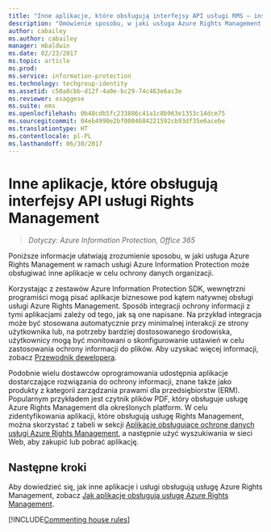```yaml
---
title: "Inne aplikacje, które obsługują interfejsy API usługi RMS — instalowanie i konfigurowanie — AIP"
description: "Omówienie sposobu, w jaki usługa Azure Rights Management w ramach usługi Azure Information Protection może obsługiwać inne aplikacje w celu ochrony danych organizacji."
author: cabailey
ms.author: cabailey
manager: mbaldwin
ms.date: 02/23/2017
ms.topic: article
ms.prod: 
ms.service: information-protection
ms.technology: techgroup-identity
ms.assetid: c50a8cbb-d12f-4a0e-bc29-74c463e6ac3e
ms.reviewer: esaggese
ms.suite: ems
ms.openlocfilehash: 0b48cdb5fc233886c41a1c8b963e1353c14dce75
ms.sourcegitcommit: 04eb4990e2bf0004684221592cb93df35e6acebe
ms.translationtype: HT
ms.contentlocale: pl-PL
ms.lasthandoff: 06/30/2017
---
```

# <a name="other-applications-that-support-the-rights-management-apis"></a>Inne aplikacje, które obsługują interfejsy API usługi Rights Management

>*Dotyczy: Azure Information Protection, Office 365*

Poniższe informacje ułatwiają zrozumienie sposobu, w jaki usługa Azure Rights Management w ramach usługi Azure Information Protection może obsługiwać inne aplikacje w celu ochrony danych organizacji.

Korzystając z zestawów Azure Information Protection SDK, wewnętrzni programiści mogą pisać aplikacje biznesowe pod kątem natywnej obsługi usługi Azure Rights Management. Sposób integracji ochrony informacji z tymi aplikacjami zależy od tego, jak są one napisane. Na przykład integracja może być stosowana automatycznie przy minimalnej interakcji ze strony użytkownika lub, na potrzeby bardziej dostosowanego środowiska, użytkownicy mogą być monitowani o skonfigurowanie ustawień w celu zastosowania ochrony informacji do plików. Aby uzyskać więcej informacji, zobacz [Przewodnik dewelopera](../develop/developers-guide.md).

Podobnie wielu dostawców oprogramowania udostępnia aplikacje dostarczające rozwiązania do ochrony informacji, znane także jako produkty z kategorii zarządzania prawami dla przedsiębiorstw (ERM). Popularnym przykładem jest czytnik plików PDF, który obsługuje usługę Azure Rights Management dla określonych platform. W celu zidentyfikowania aplikacji, które obsługują usługę Rights Management, można skorzystać z tabeli w sekcji [Aplikacje obsługujące ochronę danych usługi Azure Rights Management](../get-started/requirements-applications.md), a następnie użyć wyszukiwania w sieci Web, aby zakupić lub pobrać aplikację.

## <a name="next-steps"></a>Następne kroki

Aby dowiedzieć się, jak inne aplikacje i usługi obsługują usługę Azure Rights Management, zobacz [Jak aplikacje obsługują usługę Azure Rights Management](applications-support.md).

[!INCLUDE[Commenting house rules](../includes/houserules.md)]